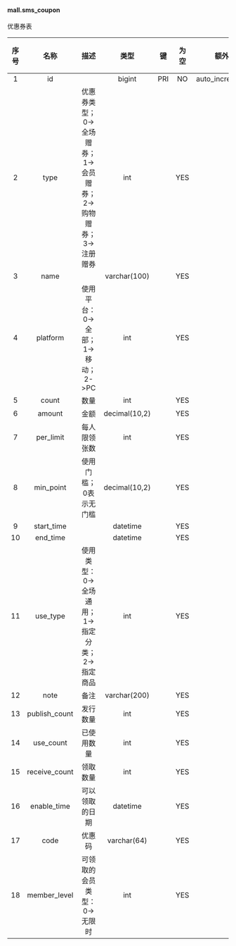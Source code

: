 #### mall.sms_coupon 
优惠券表

| 序号 | 名称 | 描述 | 类型 | 键 | 为空 | 额外 | 默认值 |
| :--: | :--: | :--: | :--: | :--: | :--: | :--: | :--: |
| 1 | id |  | bigint | PRI | NO | auto_increment |  |
| 2 | type | 优惠券类型；0->全场赠券；1->会员赠券；2->购物赠券；3->注册赠券 | int |  | YES |  |  |
| 3 | name |  | varchar(100) |  | YES |  |  |
| 4 | platform | 使用平台：0->全部；1->移动；2->PC | int |  | YES |  |  |
| 5 | count | 数量 | int |  | YES |  |  |
| 6 | amount | 金额 | decimal(10,2) |  | YES |  |  |
| 7 | per_limit | 每人限领张数 | int |  | YES |  |  |
| 8 | min_point | 使用门槛；0表示无门槛 | decimal(10,2) |  | YES |  |  |
| 9 | start_time |  | datetime |  | YES |  |  |
| 10 | end_time |  | datetime |  | YES |  |  |
| 11 | use_type | 使用类型：0->全场通用；1->指定分类；2->指定商品 | int |  | YES |  |  |
| 12 | note | 备注 | varchar(200) |  | YES |  |  |
| 13 | publish_count | 发行数量 | int |  | YES |  |  |
| 14 | use_count | 已使用数量 | int |  | YES |  |  |
| 15 | receive_count | 领取数量 | int |  | YES |  |  |
| 16 | enable_time | 可以领取的日期 | datetime |  | YES |  |  |
| 17 | code | 优惠码 | varchar(64) |  | YES |  |  |
| 18 | member_level | 可领取的会员类型：0->无限时 | int |  | YES |  |  |
